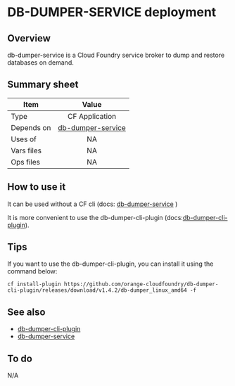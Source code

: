 # DB-DUMPER-SERVICE deployment

## Overview


db-dumper-service is a Cloud Foundry service broker to dump and restore databases on demand.

## Summary sheet

| Item | Value |
| -- | :--: |
| Type | CF Application  |
| Depends on | [db-dumper-service](https://github.com/orange-cloudfoundry/db-dumper-service) |
| Uses of | NA |
| Vars files | NA |
| Ops files | NA |



## How to use it

It can be used without a CF cli (docs: [db-dumper-service](https://github.com/orange-cloudfoundry/db-dumper-service) )

It is more  convenient to use the db-dumper-cli-plugin (docs:[db-dumper-cli-plugin](https://github.com/orange-cloudfoundry/db-dumper-cli-plugin)).



## Tips

If you want to use the db-dumper-cli-plugin, you can install it using the command below:

``
cf install-plugin https://github.com/orange-cloudfoundry/db-dumper-cli-plugin/releases/download/v1.4.2/db-dumper_linux_amd64 -f
``


## See also

* [db-dumper-cli-plugin](https://github.com/orange-cloudfoundry/db-dumper-cli-plugin)
* [db-dumper-service](https://github.com/orange-cloudfoundry/db-dumper-service)

## To do

N/A

